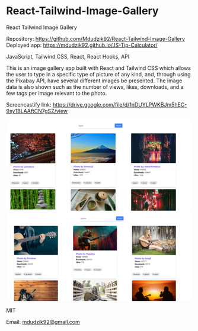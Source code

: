 # React-Tailwind-Image-Gallery

React Tailwind Image Gallery

<!-- Live link to deployed app -->

Repository: https://github.com/Mdudzik92/React-Tailwind-Image-Gallery<br>
Deployed app: https://mdudzik92.github.io/JS-Tip-Calculator/

<!-- Technologies used -->

JavaScript, Tailwind CSS, React, React Hooks, API

<!-- Explanation of what the app is -->

This is an image gallery app built with React and Tailwind CSS which allows the user to type in a specific type of picture of any kind, and, through using the Pixabay API, have several different images be presented. The image data is also shown such as the number of views, likes, downloads, and a few tags per image relevant to the photo.

<!-- Screencastify -->

Screencastify link:
https://drive.google.com/file/d/1nDUYLPWKBJm5hEC-9sy1BLAAftCN7gSZ/view

<!-- Screenshot -->

<img src="./img/img1.png">
<img src="./img/img2.png">

<!-- License -->

MIT

<!-- Contact information -->

Email: mdudzik92@gmail.com
